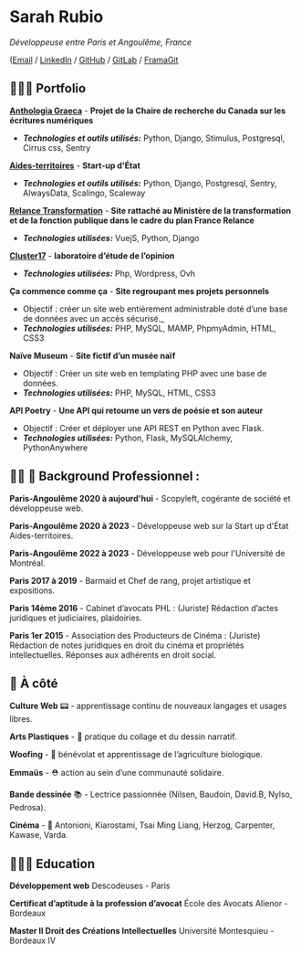 # Sarah Rubio

_Développeuse entre Paris et Angoulême, France_ <br>

([Email](mailto:sarahrubio.pro@gmail.com) / [LinkedIn](https://www.linkedin.com/in/sarah-rubio-ba765b1a8/) / [GitHub](https://github.com/SarahRubio) / [GitLab](https://gitlab.com/users/SarahRubio/contributed) / [FramaGit](https://framagit.org/SarahRubio)

## 👩🏻‍💻 Portfolio

**[Anthologia Graeca](https://anthologiagraeca.org/)** - **Projet de la Chaire de recherche du Canada sur les écritures numériques**
- **_Technologies et outils utilisés:_** Python, Django, Stimulus, Postgresql, Cirrus css, Sentry

**[Aides-territoires](https://aides-territoires.beta.gouv.fr/)** - **Start-up d'État**
  - **_Technologies et outils utilisés:_** Python, Django, Postgresql, Sentry, AlwaysData, Scalingo, Scaleway

**[Relance Transformation](https://github.com/betagouv/relance-transformation)** - **Site rattaché au Ministère de la transformation et de la fonction publique dans le cadre du plan France Relance**
  - **_Technologies utilisées:_** VuejS, Python, Django

**[Cluster17](https://cluster17.com/)** - **laboratoire d’étude de l’opinion**
  - **_Technologies utilisées:_** Php, Wordpress, Ovh

**Ça commence comme ça** - **Site regroupant mes projets personnels**
  - Objectif : créer un site web entièrement administrable doté d’une base de données avec un accès sécurisé._
  - **_Technologies utilisées:_** PHP, MySQL, MAMP, PhpmyAdmin, HTML, CSS3

**Naïve Museum** - **Site fictif d’un musée naïf**
  - Objectif : Créer un site web en templating PHP avec une base de données.
  - **_Technologies utilisées:_** PHP, MySQL, HTML, CSS3
  
**API Poetry** - **Une API qui retourne un vers de poésie et son auteur**
  - Objectif : Créer et déployer une API REST en Python avec Flask.
  - **_Technologies utilisées:_** Python, Flask, MySQLAlchemy, PythonAnywhere
     
## 👩🏻 🧰 Background Professionnel :

**Paris-Angoulême 2020 à aujourd'hui** - Scopyleft, cogérante de société et développeuse web.

**Paris-Angoulême 2020 à 2023** - Développeuse web sur la Start up d'État Aides-territoires.

**Paris-Angoulême 2022 à 2023** - Développeuse web pour l'Université de Montréal.

**Paris 2017 à 2019** - Barmaid et Chef de rang, projet artistique et expositions.

**Paris 14ème 2016** - Cabinet d’avocats PHL : (Juriste) Rédaction d’actes juridiques et
judiciaires, plaidoiries.

**Paris 1er 2015** - Association des Producteurs de Cinéma : (Juriste) Rédaction de notes juridiques en droit du cinéma et propriétés intellectuelles. Réponses aux adhérents en droit social.

## 🎒 À côté

**Culture Web** 📟 - apprentissage continu de nouveaux langages et usages libres.

**Arts Plastiques** - 🎨 pratique du collage et du dessin narratif.

**Woofing** - 🌱 bénévolat et apprentissage de l’agriculture biologique.

**Emmaüs** - ⛑ action au sein d’une communauté solidaire.

**Bande dessinée** 📚 - Lectrice passionnée (Nilsen, Baudoin, David.B, Nylso, Pedrosa).

**Cinéma** - 🎥 Antonioni, Kiarostami, Tsai Ming Liang, Herzog, Carpenter, Kawase, Varda.
 
## 👩🏼‍🎓 Education

**Développement web**
Descodeuses - Paris

**Certificat d’aptitude à la profession d’avocat** 
École des Avocats Alienor - Bordeaux

**Master II Droit des Créations Intellectuelles** 
Université Montesquieu - Bordeaux IV


